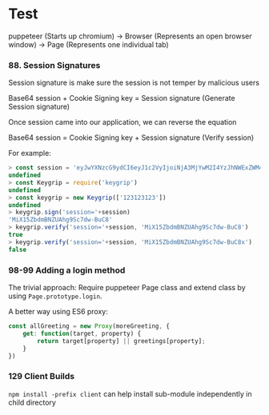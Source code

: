 # Test
puppeteer   (Starts up chromium)
-> Browser  (Represents an open browser window)
-> Page     (Represents one individual tab)

### 88. Session Signatures
Session signature is make sure the session is not temper by malicious users

Base64 session + Cookie Signing key = Session signature  (Generate Session signature)

Once session came into our application, we can reverse the equation

Base64 session = Cookie Signing key + Session signature  (Verify session)

For example:
```javascript
> const session = 'eyJwYXNzcG9ydCI6eyJ1c2VyIjoiNjA3MjYwM2I4YzJhNWExZWM4NzEyZTkwIn19'
undefined
> const Keygrip = require('keygrip')
undefined
> const keygrip = new Keygrip(['123123123'])
undefined
> keygrip.sign('session='+session)
'MiX15ZbdmBNZUAhg9Sc7dw-BuC8'
> keygrip.verify('session='+session, 'MiX15ZbdmBNZUAhg9Sc7dw-BuC8')
true
> keygrip.verify('session='+session, 'MiX15ZbdmBNZUAhg9Sc7dw-BuC8x')
false
```

### 98-99 Adding a login method
The trivial approach:
Require puppeteer Page class and extend class by using `Page.prototype.login`.

A better way using ES6 proxy:
```javascript
const allGreeting = new Proxy(moreGreeting, {
    get: function(target, property) {
        return target[property] || greetings[property];
    }
})
```

### 129 Client Builds
`npm install -prefix client` can help install sub-module independently in child directory